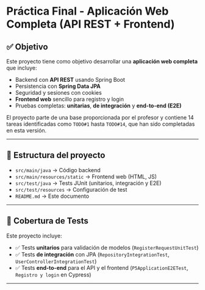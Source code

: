 # Práctica Final - Aplicación Web Completa (API REST + Frontend)

## ✅ Objetivo
Este proyecto tiene como objetivo desarrollar una **aplicación web completa** que incluye:

- Backend con **API REST** usando Spring Boot
- Persistencia con **Spring Data JPA**
- Seguridad y sesiones con cookies
- **Frontend web** sencillo para registro y login
- Pruebas completas: **unitarias**, **de integración** y **end-to-end (E2E)**

El proyecto parte de una base proporcionada por el profesor y contiene 14 tareas identificadas como `TODO#1` hasta `TODO#14`, que han sido completadas en esta versión.

---

## 📁 Estructura del proyecto

- `src/main/java` → Código backend
- `src/main/resources/static` → Frontend web (HTML, JS)
- `src/test/java` → Tests JUnit (unitarios, integración y E2E)
- `src/test/resources` → Configuración de test
- `README.md` → Este documento

---

## 🧪 Cobertura de Tests

Este proyecto incluye:

- ✅ Tests **unitarios** para validación de modelos (`RegisterRequestUnitTest`)
- ✅ Tests **de integración** con JPA (`RepositoryIntegrationTest`, `UserControllerIntegrationTest`)
- ✅ Tests **end-to-end** para el API y el frontend (`P5ApplicationE2ETest`, `Registro y login` en Cypress)

---